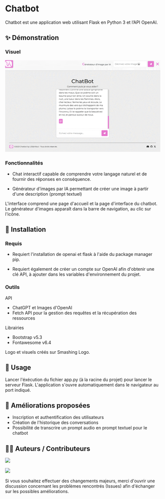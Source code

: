# Chatbot

Chatbot est une application web utilisant Flask en Python 3 et l’API OpenAI.

## ✨ Démonstration

### Visuel

![Preview app](https://github.com/LSS-commits/chatbot/blob/main/Giftest.GIF)


### Fonctionnalités 

- Chat interactif capable de comprendre votre langage naturel et de fournir des réponses en conséquence.

- Générateur d'images par IA permettant de créer une image à partir d'une description (prompt textuel)

L'interface comprend une page d'accueil et la page d'interface du chatbot. Le générateur d'images apparaît dans la barre de navigation, au clic sur l'icône.

## 🔨 Installation

### Requis

- Requiert l'installation de openai et flask à l'aide du package manager pip.

- Requiert également de créer un compte sur OpenAI afin d'obtenir une clé API, à ajouter dans les variables d'environnement du projet.

### Outils 

API
- ChatGPT et Images d'OpenAI
- Fetch API pour la gestion des requêtes et la récupération des ressources

Librairies
- Bootstrap v5.3
- Fontawesome v6.4

Logo et visuels créés sur Smashing Logo.

## 🚀 Usage

Lancer l'éxécution du fichier app.py (à la racine du projet) pour lancer le serveur Flask. L'application s'ouvre automatiquement dans le navigateur au port indiqué.

## 📌 Améliorations proposées

- Inscription et authentification des utilisateurs
- Création de l'historique des conversations
- Possibilité de transcrire un prompt audio en prompt textuel pour le chatbot

## 🤝🏻 Auteurs / Contributeurs
[<img src="https://github.com/LSS-commits.png" width="60px;"/>](https://github.com/LSS-commits)

[<img src="https://github.com/Hiloul.png" width="60px;"/>](https://github.com/Hiloul)

Si vous souhaitez effectuer des changements majeurs, merci d'ouvrir une discussion concernant les problèmes rencontrés (Issues) afin d'échanger sur les possibles améliorations. 
